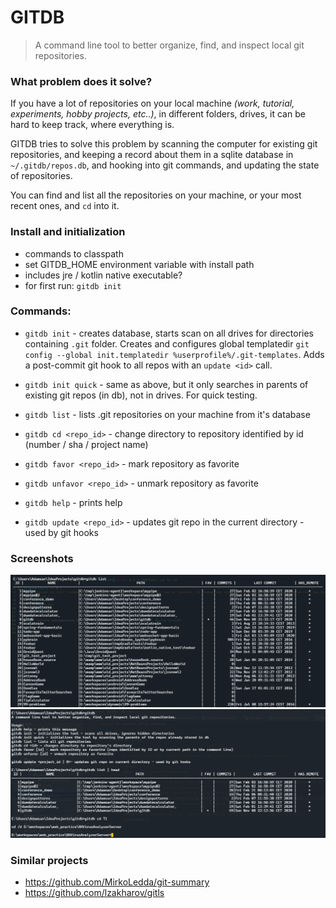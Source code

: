 # GITDB

> A command line tool to better organize, find, and inspect local git repositories.

### What problem does it solve?

If you have a lot of repositories on your local machine _(work, tutorial, experiments, hobby projects, etc..)_, in different folders, drives,
it can be hard to keep track, where everything is.

GITDB tries to solve this problem by scanning the computer for existing git repositories, and keeping a record about them in a sqlite database
in `~/.gitdb/repos.db`, and hooking into git commands, and updating the state of repositories.

You can find and list all the repositories on your machine, or your most recent ones, and `cd` into it.

### Install and initialization

- commands to classpath
- set GITDB_HOME environment variable with install path
- includes jre / kotlin native executable?
- for first run: `gitdb init`

### Commands:

- `gitdb init` - creates database, starts scan on all drives for directories containing `.git` folder.
 Creates and configures global templatedir `git config --global init.templatedir %userprofile%/.git-templates`.
 Adds a post-commit git hook to all repos with an `update <id>` call.
- `gitdb init quick` - same as above, but it only searches in parents of existing git repos (in db), not in drives. For quick testing.  
- `gitdb list` - lists .git repositories on your machine from it's database
- `gitdb cd <repo_id>` - change directory to repository identified by id (number / sha / project name)
- `gitdb favor <repo_id>` - mark repository as favorite
- `gitdb unfavor <repo_id>` - unmark repository as favorite
- `gitdb help` - prints help

 - `gitdb update <repo_id>` - updates git repo in the current directory - used by git hooks

### Screenshots
 <img src="images/gitdb_list.png" />
 <img src="images/gitdb_mix.png" />

### Similar projects

- https://github.com/MirkoLedda/git-summary
- https://github.com/lzakharov/gitls
